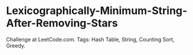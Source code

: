 # Lexicographically-Minimum-String-After-Removing-Stars
Challenge at LeetCode.com. Tags: Hash Table, String, Counting Sort, Greedy.

